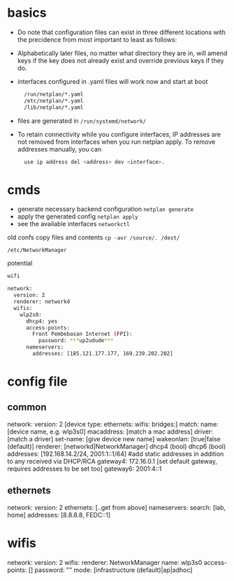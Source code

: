 # basics

 - Do note that configuration files can exist in three different locations with the precidence from most important to least as follows:
 - Alphabetically later files, no matter what directory they are in, will amend keys if the key does not already exist and override previous keys if they do.
 - interfaces configured in .yaml files will work now and start at boot

      ```sh
        /run/netplan/*.yaml
        /etc/netplan/*.yaml
        /lib/netplan/*.yaml
      ```
  - files are generated in `/run/systemd/network/`
  - To retain connectivity while you configure interfaces, IP addresses are not removed from interfaces when you run netplan apply. To remove addresses manually, you can
      ```sh
        use ip address del <address> dev <interface>.
      ```


# cmds
  - generate necessary backend configuration `netplan generate`
  - apply the generated config `netplan apply`
  - see the available interfaces `networkctl`


old confs
copy files and contents `cp -avr /source/. /dest/`
```
/etc/NetworkManager

```

potential
```sh
wifi

network:
  version: 2
  renderer: networkd
  wifis:
    wlp2s0:
      dhcp4: yes
      access-points:
        Front Pembebasan Internet (FPI):
          password: ***up2udude***
      nameservers:
        addresses: [185.121.177.177, 169.239.202.202]
```


# config file
## common
  network:
    version: 2
    [device type: ethernets: wifis: bridges:]
      match:
        name: [device name, e.g. wlp3s0]
        macaddress: [match a mac address]
        driver: [match a driver]
      set-name: [give device new name]
      wakeonlan: [true|false (default)]
      renderer: [networkd|NetworkManager]
      dhcp4 (bool)
      dhcp6 (bool)
      addresses: [192.168.14.2/24, 2001:1::1/64] #add static addresses in addition to any received via DHCP/RCA
      gateway4: 172.16.0.1 [set default gateway, requires addresses to be set too]
      gateway6: 2001:4::1

## ethernets
  network:
    version: 2
      ethernets:
        [..get from above]
        nameservers:
          search: [lab, home]
          addresses: [8.8.8.8, FEDC::1]

# wifis
  network:
    version: 2
      wifis:
        renderer: NetworkManager
        name: wlp3s0
        access-points: []
        password: ""
        mode: [infrastructure (default)|ap|adhoc]
